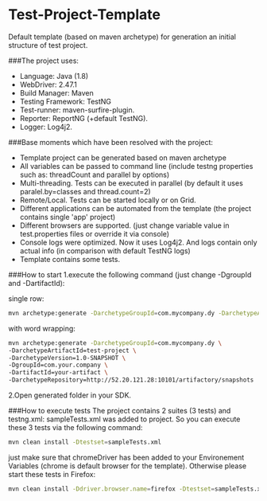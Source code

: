 # Test-Project-Template

Default template (based on maven archetype) for generation an initial structure of test project. 

###The project uses:
* Language: Java (1.8)
* WebDriver: 2.47.1
* Build Manager: Maven
* Testing Framework: TestNG
* Test-runner: maven-surfire-plugin.
* Reporter: ReportNG (+default TestNG).
* Logger: Log4j2.

###Base moments which have been resolved with the project:
* Template project can be generated based on maven archetype
* All variables can be passed to command line (include testng properties such as: threadCount and parallel by options)
* Multi-threading. Tests can be executed in parallel (by default it uses paralel.by=classes and thread.count=2)
* Remote/Local. Tests can be started locally or on Grid.
* Different applications can be automated from the template (the project contains single 'app' project)
* Different browsers are supported. (just change variable value in test.properties files or override it via console)
* Console logs were optimized. Now it uses Log4j2. And logs contain only actual info (in comparison with default TestNG logs)
* Template contains some tests.

###How to start
1.execute the following command (just change -DgroupId and -DartifactId):

single row:
```bash
mvn archetype:generate -DarchetypeGroupId=com.mycompany.dy -DarchetypeArtifactId=test-project -DarchetypeVersion=1.0-SNAPSHOT -DgroupId=com.your.company -DartifactId=your-artifact -DarchetypeRepository=http://52.20.121.28:10101/artifactory/snapshots
```
with word wrapping:
```bash
mvn archetype:generate -DarchetypeGroupId=com.mycompany.dy \
-DarchetypeArtifactId=test-project \
-DarchetypeVersion=1.0-SNAPSHOT \
-DgroupId=com.your.company \
-DartifactId=your-artifact \
-DarchetypeRepository=http://52.20.121.28:10101/artifactory/snapshots
```
2.Open generated folder in your SDK.

###How to execute tests
The project contains 2 suites (3 tests) and testng.xml: sampleTests.xml was added to project. So you can execute these 3 tests via the following command:
```bash
mvn clean install -Dtestset=sampleTests.xml
```
just make sure that chromeDriver has been added to your Environement Variables (chrome is default browser for the template). Otherwise please start these tests in Firefox:
```bash
mvn clean install -Ddriver.browser.name=firefox -Dtestset=sampleTests.xml
```
